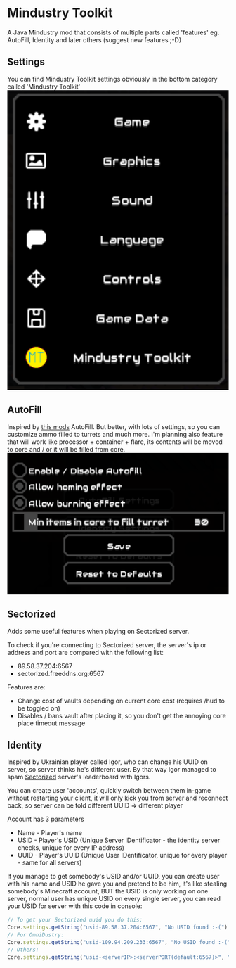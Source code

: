 # Mindustry Toolkit

A Java Mindustry mod that consists of multiple parts called 'features' eg. AutoFill, Identity and later others (suggest
new features ;-D)

## Settings

You can find Mindustry Toolkit settings obviously in the bottom category called 'Mindustry Toolkit'
![Settings image](settingsIcon.png)

## AutoFill

Inspired by [this mods](https://github.com/Ferlern/extended-UI-v7) AutoFill.
But better, with lots of settings, so you can customize ammo filled to turrets and much more.
I'm planning also feature that will work like processor + container + flare, its contents will be moved to core and / or
it will be filled from core.
![AutoFill settings example](autofillSettingsImg.png)

## Sectorized

Adds some useful features when playing on Sectorized server.

To check if you're connecting to Sectorized server, the server's ip or address and port are compared with the following list:
- 89.58.37.204:6567
- sectorized.freeddns.org:6567

Features are:
- Change cost of vaults depending on current core cost (requires /hud to be toggled on)
- Disables / bans vault after placing it, so you don't get the annoying core place timeout message

## Identity

Inspired by Ukrainian player called Igor, who can change his UUID on server, so server thinks he's different user. By
that way Igor managed to spam [Sectorized](https://github.com/Pointifix/SectorizedPlugin) server's leaderboard with
Igors.

You can create user 'accounts', quickly switch between them in-game without restarting your client, it will only kick
you from server and reconnect back, so server can be told different UUID => different player

Account has 3 parameters

- Name - Player's name
- USID - Player's USID (Unique Server IDentificator - the identity server checks, unique for every IP address)
- UUID - Player's UUID (Unique User IDentificator, unique for every player - same for all servers)

If you manage to get somebody's USID and/or UUID, you can create user with his name and USID he gave you and pretend to be him, it's
like stealing somebody's Minecraft account, BUT the USID is only working on one server, normal user has unique USID on
every single server, you can read your USID for server with this code in console:

```javascript
// To get your Sectorized uuid you do this:
Core.settings.getString("usid-89.58.37.204:6567", "No USID found :-(")
// For OmniDustry:
Core.settings.getString("usid-109.94.209.233:6567", "No USID found :-(")
// Others:
Core.settings.getString("usid-<serverIP>:<serverPORT(default:6567)>", "No USID found :-(")
```